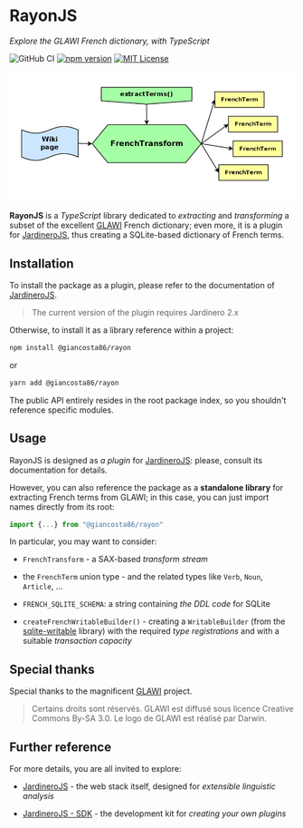 # RayonJS

_Explore the GLAWI French dictionary, with TypeScript_

![GitHub CI](https://github.com/giancosta86/RayonJS/actions/workflows/publish-to-npm.yml/badge.svg)
[![npm version](https://badge.fury.io/js/@giancosta86%2Frayon.svg)](https://badge.fury.io/js/@giancosta86%2Frayon)
[![MIT License](https://img.shields.io/badge/license-MIT-blue.svg?style=flat)](/LICENSE)

![Overview](./docs/diagrams/overview.png)

**RayonJS** is a _TypeScript_ library dedicated to _extracting_ and _transforming_ a subset of the excellent [GLAWI](http://redac.univ-tlse2.fr/lexiques/glawi.html) French dictionary; even more, it is a plugin for [JardineroJS](https://github.com/giancosta86/JardineroJS), thus creating a SQLite-based dictionary of French terms.

## Installation

To install the package as a plugin, please refer to the documentation of [JardineroJS](https://github.com/giancosta86/JardineroJS).

> The current version of the plugin requires Jardinero 2.x

Otherwise, to install it as a library reference within a project:

```bash
npm install @giancosta86/rayon
```

or

```bash
yarn add @giancosta86/rayon
```

The public API entirely resides in the root package index, so you shouldn't reference specific modules.

## Usage

RayonJS is designed as _a plugin_ for [JardineroJS](https://github.com/giancosta86/JardineroJS): please, consult its documentation for details.

However, you can also reference the package as a **standalone library** for extracting French terms from GLAWI; in this case, you can just import names directly from its root:

```typescript
import {...} from "@giancosta86/rayon"
```

In particular, you may want to consider:

- `FrenchTransform` - a SAX-based _transform stream_

- the `FrenchTerm` union type - and the related types like `Verb`, `Noun`, `Article`, ...

- `FRENCH_SQLITE_SCHEMA`: a string containing _the DDL code_ for SQLite

- `createFrenchWritableBuilder()` - creating a `WritableBuilder` (from the [sqlite-writable](https://github.com/giancosta86/sqlite-writable) library) with the required _type registrations_ and with a suitable _transaction capacity_

## Special thanks

Special thanks to the magnificent [GLAWI](http://redac.univ-tlse2.fr/lexiques/glawi.html) project.

> Certains droits sont réservés. GLAWI est diffusé sous licence Creative Commons By-SA 3.0.
> Le logo de GLAWI est réalisé par Darwin.

## Further reference

For more details, you are all invited to explore:

- [JardineroJS](https://github.com/giancosta86/JardineroJS) - the web stack itself, designed for _extensible linguistic analysis_

- [JardineroJS - SDK](https://github.com/giancosta86/JardineroJS-sdk) - the development kit for _creating your own plugins_
